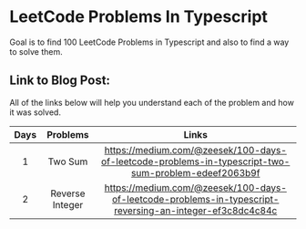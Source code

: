 # LeetCode Problems In Typescript
Goal is to find 100 LeetCode Problems in Typescript and also to find a way to solve them.

## Link to Blog Post:
All of the links below will help you understand each of the problem and how it was solved.

| Days      | Problems | Links     |
| :---:        |    :----:   |          :---: |
| 1      | Two Sum       | https://medium.com/@zeesek/100-days-of-leetcode-problems-in-typescript-two-sum-problem-edeef2063b9f   |
| 2   | Reverse Integer       | https://medium.com/@zeesek/100-days-of-leetcode-problems-in-typescript-reversing-an-integer-ef3c8dc4c84c     |
